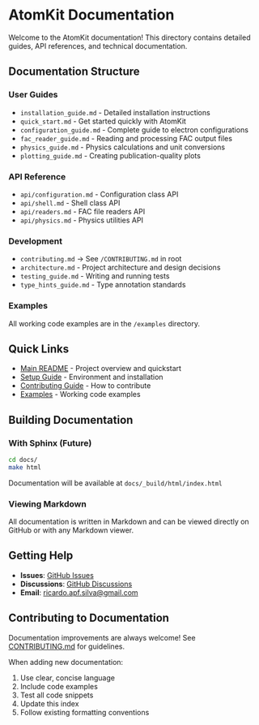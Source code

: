 # AtomKit Documentation

Welcome to the AtomKit documentation! This directory contains detailed guides, API references, and technical documentation.

## Documentation Structure

### User Guides
- `installation_guide.md` - Detailed installation instructions
- `quick_start.md` - Get started quickly with AtomKit
- `configuration_guide.md` - Complete guide to electron configurations
- `fac_reader_guide.md` - Reading and processing FAC output files
- `physics_guide.md` - Physics calculations and unit conversions
- `plotting_guide.md` - Creating publication-quality plots

### API Reference
- `api/configuration.md` - Configuration class API
- `api/shell.md` - Shell class API
- `api/readers.md` - FAC file readers API
- `api/physics.md` - Physics utilities API

### Development
- `contributing.md` → See `/CONTRIBUTING.md` in root
- `architecture.md` - Project architecture and design decisions
- `testing_guide.md` - Writing and running tests
- `type_hints_guide.md` - Type annotation standards

### Examples
All working code examples are in the `/examples` directory.

## Quick Links

- [Main README](../README.md) - Project overview and quickstart
- [Setup Guide](../SETUP_GUIDE.md) - Environment and installation
- [Contributing Guide](../CONTRIBUTING.md) - How to contribute
- [Examples](../examples/) - Working code examples

## Building Documentation

### With Sphinx (Future)

```bash
cd docs/
make html
```

Documentation will be available at `docs/_build/html/index.html`

### Viewing Markdown

All documentation is written in Markdown and can be viewed directly on GitHub or with any Markdown viewer.

## Getting Help

- **Issues**: [GitHub Issues](https://github.com/rfsilva13/atomkit/issues)
- **Discussions**: [GitHub Discussions](https://github.com/rfsilva13/atomkit/discussions)
- **Email**: ricardo.apf.silva@gmail.com

## Contributing to Documentation

Documentation improvements are always welcome! See [CONTRIBUTING.md](../CONTRIBUTING.md) for guidelines.

When adding new documentation:
1. Use clear, concise language
2. Include code examples
3. Test all code snippets
4. Update this index
5. Follow existing formatting conventions

